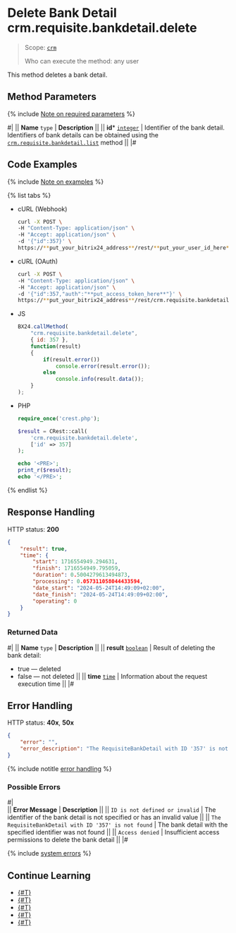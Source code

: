 # Delete Bank Detail crm.requisite.bankdetail.delete

> Scope: [`crm`](../../../scopes/permissions.md)
>
> Who can execute the method: any user

This method deletes a bank detail.

## Method Parameters

{% include [Note on required parameters](../../../../_includes/required.md) %}

#|
|| **Name**
`type` | **Description** ||
|| **id***
[`integer`](../../../data-types.md) | Identifier of the bank detail. Identifiers of bank details can be obtained using the [`crm.requisite.bankdetail.list`](./crm-requisite-bank-detail-list.md) method ||
|#

## Code Examples

{% include [Note on examples](../../../../_includes/examples.md) %}

{% list tabs %}

- cURL (Webhook)

    ```bash
    curl -X POST \
    -H "Content-Type: application/json" \
    -H "Accept: application/json" \
    -d '{"id":357}' \
    https://**put_your_bitrix24_address**/rest/**put_your_user_id_here**/**put_your_webhook_here**/crm.requisite.bankdetail.delete
    ```

- cURL (OAuth) 

    ```bash
    curl -X POST \
    -H "Content-Type: application/json" \
    -H "Accept: application/json" \
    -d '{"id":357,"auth":"**put_access_token_here**"}' \
    https://**put_your_bitrix24_address**/rest/crm.requisite.bankdetail.delete
    ```

- JS

    ```js
    BX24.callMethod(
        "crm.requisite.bankdetail.delete",
        { id: 357 },
        function(result)
        {
            if(result.error())
                console.error(result.error());
            else
                console.info(result.data());
        }
    );
    ```

- PHP

    ```php
    require_once('crest.php');

    $result = CRest::call(
        'crm.requisite.bankdetail.delete',
        ['id' => 357]
    );

    echo '<PRE>';
    print_r($result);
    echo '</PRE>';
    ```

{% endlist %}

## Response Handling

HTTP status: **200**

```json
{
    "result": true,
    "time": {
        "start": 1716554949.294631,
        "finish": 1716554949.795059,
        "duration": 0.5004279613494873,
        "processing": 0.057311058044433594,
        "date_start": "2024-05-24T14:49:09+02:00",
        "date_finish": "2024-05-24T14:49:09+02:00",
        "operating": 0
    }
}
```

### Returned Data

#|
|| **Name**
`type` | **Description** ||
|| **result**
[`boolean`](../../../data-types.md) | Result of deleting the bank detail:
- true — deleted
- false — not deleted
||
|| **time**
[`time`](../../../data-types.md) | Information about the request execution time ||
|#

## Error Handling

HTTP status: **40x**, **50x**

```json
{
    "error": "",
    "error_description": "The RequisiteBankDetail with ID '357' is not found"
}
```

{% include notitle [error handling](../../../../_includes/error-info.md) %}

### Possible Errors

#|  
|| **Error Message** | **Description** ||
|| `ID is not defined or invalid` | The identifier of the bank detail is not specified or has an invalid value ||
|| `The RequisiteBankDetail with ID '357' is not found` | The bank detail with the specified identifier was not found ||
|| `Access denied` | Insufficient access permissions to delete the bank detail ||
|#

{% include [system errors](../../../../_includes/system-errors.md) %}

## Continue Learning

- [{#T}](./crm-requisite-bank-detail-add.md)
- [{#T}](./crm-requisite-bank-detail-update.md)
- [{#T}](./crm-requisite-bank-detail-get.md)
- [{#T}](./crm-requisite-bank-detail-list.md)
- [{#T}](./crm-requisite-bank-detail-fields.md)